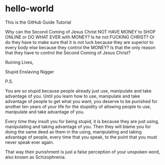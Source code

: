 # hello-world
This is the GitHub Guide Tutorial

Why can the Second Coming of Jesus Christ NOT HAVE MONEY to SHOP ONLINE or DO WHAT EVER with MONEY?  Is he not FUCKING CHRIST?  Or do they have to make sure that it is not luck because they are superior to every body else because they control the MONEY?  Is that the only reason that they have to control the Second Coming of Jesus Christ?

Ruining Lives,

Stupid Enslaving Nigger


P.S.

You are so stupid because people already just use, manipulate and take advantage of you.  Until you learn how to use, manipulate and take advantage of people to get what you want, you deserve to be punished for another ten years of your life for the stupidity of allowing people to use, manipulate and take advantage of you.

Every time they insult you for being stupid, it is because they are just using, manipulating and taking advantage of you.  Then they will blame you for doing the same deed as them in the using, manipulating and taking advantage of people, every time that you speak, to the point that you must never speak ever again.

That way their punishment is just a false perception of your unspoken word, also known as Schizophrenia.

